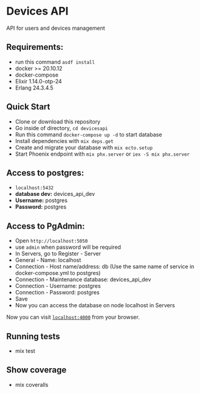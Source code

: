 # Devices API
API for users and devices management

## Requirements:
  * run this command `asdf install` 
  * docker >= 20.10.12
  * docker-compose
  * Elixir 1.14.0-otp-24
  * Erlang 24.3.4.5
  

## Quick Start
  * Clone or download this repository
  * Go inside of directory,  `cd devicesapi`
  * Run this command `docker-compose up -d` to start database
  * Install dependencies with `mix deps.get`
  * Create and migrate your database with `mix ecto.setup`
  * Start Phoenix endpoint with `mix phx.server` or `iex -S mix phx.server`

## Access to postgres: 
* `localhost:5432`
* **database dev:** devices_api_dev
* **Username:** postgres
* **Password:** postgres

## Access to PgAdmin: 
* Open `http://localhost:5050`
* use `admin` when password will be required
* In Servers, go to Register - Server
* General - Name: localhost
* Connection - Host name/address: db (Use the same name of service in docker-compose.yml to postgres)
* Connection - Maintenance database: devices_api_dev
* Connection - Username: postgres
* Connection - Password: postgres
* Save
* Now you can access the database on node localhost in Servers

Now you can visit [`localhost:4000`](http://localhost:4000) from your browser.

## Running tests
* mix test

## Show coverage
* mix coveralls
